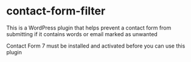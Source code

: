 # contact-form-filter
This is a WordPress plugin that helps prevent a contact form from submitting if it contains words or email marked as unwanted

Contact Form 7 must be installed and activated before you can use this plugin
